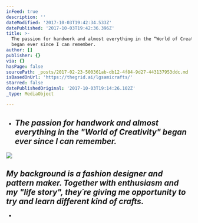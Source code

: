 ```yaml
---
inFeed: true
description: ''
dateModified: '2017-10-03T19:42:34.533Z'
datePublished: '2017-10-03T19:42:36.396Z'
title: >-
  The passion for handwork and almost everything in the “World of Creativity”
  began ever since I can remember.
author: []
publisher: {}
via: {}
hasPage: false
sourcePath: _posts/2017-02-23-500361ab-db12-4f84-9d27-443137953ddc.md
isBasedOnUrl: 'https://thegrid.ai/lgsamicrafts/'
starred: false
datePublishedOriginal: '2017-10-03T19:14:26.102Z'
_type: MediaObject

---
```

* ## _The passion for handwork and almost everything in the "World of Creativity" began ever since I can remember._
![](https://the-grid-user-content.s3-us-west-2.amazonaws.com/249be023-7704-4f27-8722-8a4371333c84.jpg)

## _My background is a fashion designer and pattern maker. Together with enthusiasm and my "life story", they´re giving me opportunity to try and learn different kind of crafts._

*